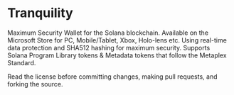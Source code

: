 # Tranquility
Maximum Security Wallet for the Solana blockchain.
Available on the Microsoft Store for PC, Mobile/Tablet, Xbox, Holo-lens etc.
Using real-time data protection and SHA512 hashing for maximum security. 
Supports Solana Program Library tokens & Metadata tokens that follow the Metaplex Standard.

Read the license before committing changes, making pull requests, and forking the source.

